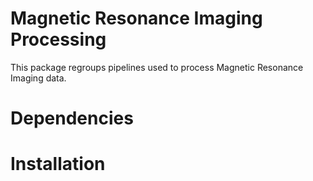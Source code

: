 # Magnetic Resonance Imaging Processing
This package regroups pipelines used to process Magnetic Resonance Imaging data. 

# Dependencies
 
# Installation 
